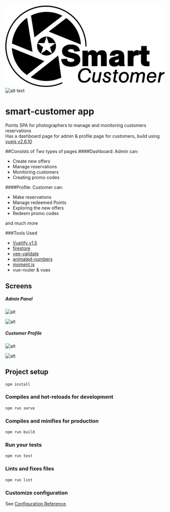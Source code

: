![very good](./src/assets/logo.png)
![alt text](https://www.dedicatedmanagers.com/wp-content/uploads/2018/06/Real-Time-Database-with-Vue.js-Vuex-Vuetify-Firebase-Authentication-Firestore.png)
# smart-customer app
Points SPA for photographers to manage and monitoring customers reservations<br>
Has a dashboard page for admin & profile page for customers, build using [vuejs v2.6.10](https://vuejs.org/)

##Consists of Two types of pages
####Dashboard:
Admin can:<br>
- Create new offers
- Manage reservations
- Monitoring customers
- Creating promo codes

####Profile:
Customer can:
- Make reservations
- Manage redeemed Points
- Exploring the new offers
- Redeem promo codes

and much more

###Tools Used
 - [Vuetify v1.5](https://v15.vuetifyjs.com/en/)
 - [firestore](https://firebase.google.com/)
 - [vee-validate](https://baianat.github.io/vee-validate/)
 - [animated-numbers](https://github.com/Leocardoso94/animated-number-vue)
 - [moment.js](https://momentjs.com/)
 - vue-router & vuex

## Screens
##### Admin Panel
![alt](https://firebasestorage.googleapis.com/v0/b/smartcustomer-d9202.appspot.com/o/screen-shots%2Fadmin-login.png?alt=media&token=a3deefa1-157a-434c-9815-26b7b9f98618)

![alt](https://firebasestorage.googleapis.com/v0/b/smartcustomer-d9202.appspot.com/o/screen-shots%2Fdashboard.png?alt=media&token=820e3664-283a-4c9b-ad48-c39aef375a05)

##### Customer Profile
![alt](https://firebasestorage.googleapis.com/v0/b/smartcustomer-d9202.appspot.com/o/screen-shots%2Fprofile-login.png?alt=media&token=451755e3-6c41-4895-99bb-3e39e46dadcf)

![alt](https://firebasestorage.googleapis.com/v0/b/smartcustomer-d9202.appspot.com/o/screen-shots%2Fprofile.png?alt=media&token=1d523271-855d-4de9-beec-ef4edffa01fe)
 
## Project setup
```
npm install
```

### Compiles and hot-reloads for development
```
npm run serve
```

### Compiles and minifies for production
```
npm run build
```

### Run your tests
```
npm run test
```

### Lints and fixes files
```
npm run lint
```

### Customize configuration
See [Configuration Reference](https://cli.vuejs.org/config/).
